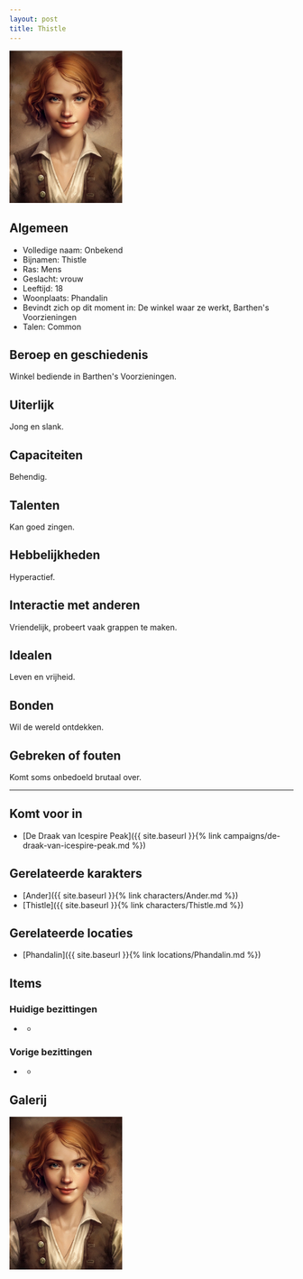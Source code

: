 ```yaml
---
layout: post
title: Thistle
---
```


<img src="../images/Thistle.png" alt="Thistle" width=200>

## Algemeen
* Volledige naam: Onbekend
* Bijnamen: Thistle
* Ras: Mens
* Geslacht: vrouw
* Leeftijd: 18
* Woonplaats: Phandalin
* Bevindt zich op dit moment in: De winkel waar ze werkt, Barthen's Voorzieningen
* Talen: Common

## Beroep en geschiedenis
Winkel bediende in Barthen's Voorzieningen.

## Uiterlijk
Jong en slank.

## Capaciteiten
Behendig.

## Talenten
Kan goed zingen.

## Hebbelijkheden
Hyperactief.

## Interactie met anderen
Vriendelijk, probeert vaak grappen te maken.

## Idealen
Leven en vrijheid.

## Bonden
Wil de wereld ontdekken.

## Gebreken of fouten
Komt soms onbedoeld brutaal over.

---

## Komt voor in
* [De Draak van Icespire Peak]({{ site.baseurl }}{% link campaigns/de-draak-van-icespire-peak.md %})

## Gerelateerde karakters
* [Ander]({{ site.baseurl }}{% link characters/Ander.md %})
* [Thistle]({{ site.baseurl }}{% link characters/Thistle.md %})

## Gerelateerde locaties
* [Phandalin]({{ site.baseurl }}{% link locations/Phandalin.md %})

## Items

### Huidige bezittingen
* -

### Vorige bezittingen
* -

## Galerij
<img src="../images/Thistle.png" alt="Thistle" width=200>
